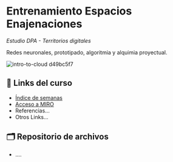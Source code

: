 # Entrenamiento Espacios Enajenaciones
*Estudio DPA - Territorios digitales*

Redes neuronales, prototipado, algoritmia y alquimia proyectual.

![intro-to-cloud d49bc5f7](archivos/intro.gif)

## 🔗 Links del curso
- [Índice de semanas](/tutoriales_lunes/README.md)
- [Acceso a MIRO](https://miro.com/)
- Referencias...
- Otros Links...

## 🗂️ Repositorio de archivos
- ....


